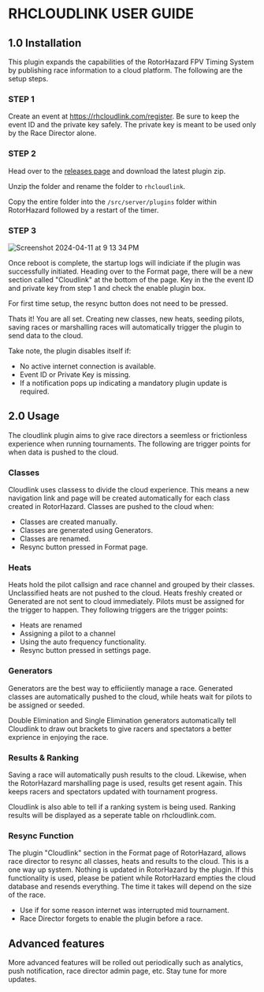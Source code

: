 # RHCLOUDLINK USER GUIDE

## 1.0 Installation 

This plugin expands the capabilities of the RotorHazard FPV Timing System by publishing race information to a cloud platform. The following are the setup steps. 

### STEP 1

Create an event at https://rhcloudlink.com/register. Be sure to keep the event ID and the private key safely. The private key is meant to be used only by the Race Director alone. 

### STEP 2

Head over to the [releases page](https://github.com/vikibaarathi/RHCloudlink-plugin/releases) and download the latest plugin zip. 

Unzip the folder and rename the folder to `rhcloudlink`. 

Copy the entire folder into the `/src/server/plugins` folder within RotorHazard followed by a restart of the timer.

### STEP 3
![Screenshot 2024-04-11 at 9 13 34 PM](https://github.com/vikibaarathi/RHCloudlink-plugin/assets/17153870/2e45eeaa-b3b9-4ed6-9fa7-2c6738c587db)

Once reboot is complete, the startup logs will indiciate if the plugin was successfully initiated. Heading over to the Format page, there will be a new section called "Cloudlink" at the bottom of the page. Key in the the event ID and private key from step 1 and check the enable plugin box. 

For first time setup, the resync button does not need to be pressed. 

Thats it! You are all set. Creating new classes, new heats, seeding pilots, saving races or marshalling races will automatically trigger the plugin to send data to the cloud. 

Take note, the plugin disables itself if:
* No active internet connection is available.
* Event ID or Private Key is missing.
* If a notification pops up indicating a mandatory plugin update is required.

## 2.0 Usage 

The cloudlink plugin aims to give race directors a seemless or frictionless experience when running tournaments. The following are trigger points for when data is pushed to the cloud.

### Classes

Cloudlink uses classess to divide the cloud experience. This means a new navigation link and page will be created automatically for each class created in RotorHazard. Classes are pushed to the cloud when:

* Classes are created manually.
* Classes are generated using Generators.
* Classes are renamed.
* Resync button pressed in Format page. 

### Heats

Heats hold the pilot callsign and race channel and grouped by their classes. Unclassified heats are not pushed to the cloud. Heats freshly created or Generated are not sent to cloud immediately. Pilots must be assigned for the trigger to happen. They following triggers are the trigger points:

* Heats are renamed
* Assigning a pilot to a channel
* Using the auto frequency functionality. 
* Resync button pressed in settings page. 

### Generators

Generators are the best way to efficiiently manage a race. Generated classes are automatically pushed to the cloud, while heats wait for pilots to be assigned or seeded. 

Double Elimination and Single Elimination generators automatically tell Cloudlink to draw out brackets to give racers and spectators a better exprience in enjoying the race. 

### Results & Ranking

Saving a race will automatically push results to the cloud. Likewise, when the RotorHazard marshalling page is used, results get resent again. This keeps racers and spectators updated with tournament progress. 

Cloudlink is also able to tell if a ranking system is being used. Ranking results will be displayed as a seperate table on rhcloudlink.com.

### Resync Function

The plugin "Cloudlink" section in the Format page of RotorHazard, allows race director to resync all classes, heats and results to the cloud. This is a one way up system. Nothing is updated in RotorHazard by the plugin. If this functionality is used, please be patient while RotorHazard empties the cloud database and resends everything. The time it takes will depend on the size of the race. 

* Use if for some reason internet was interrupted mid tournament.
* Race Director forgets to enable the plugin before a race.

## Advanced features

More advanced features will be rolled out periodically such as analytics, push notification, race director admin page, etc. Stay tune for more updates. 
